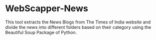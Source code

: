# WebScapper-News

This tool extracts the News Blogs from The Times of India website and divide the news into different folders based on their category using the Beautiful Soup Package of Python.
